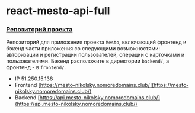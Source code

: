 # react-mesto-api-full

### [Репозиторий проекта](https://github.com/Nikolskii/react-mesto-api-full)

Репозиторий для приложения проекта `Mesto`, включающий фронтенд и бэкенд части приложения со следующими возможностями: авторизации и регистрации пользователей, операции с карточками и пользователями. Бэкенд расположите в директории `backend/`, а фронтенд - в `frontend/`.

- IP 51.250.15.138
- Frontend [https://mesto-nikolsky.nomoredomains.club/](https://mesto-nikolsky.nomoredomains.club/)
- Backend [https://api.mesto-nikolsky.nomoredomains.club/](https://api.mesto-nikolsky.nomoredomains.club/)

